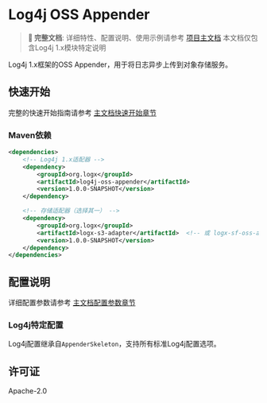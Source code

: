 # Log4j OSS Appender

> **📘 完整文档**: 详细特性、配置说明、使用示例请参考 [项目主文档](../README.md)
> 本文档仅包含Log4j 1.x模块特定说明

Log4j 1.x框架的OSS Appender，用于将日志异步上传到对象存储服务。

## 快速开始

完整的快速开始指南请参考 [主文档快速开始章节](../README.md#log4j-1x--sf-oss快速开始)

### Maven依赖

```xml
<dependencies>
    <!-- Log4j 1.x适配器 -->
    <dependency>
        <groupId>org.logx</groupId>
        <artifactId>log4j-oss-appender</artifactId>
        <version>1.0.0-SNAPSHOT</version>
    </dependency>

    <!-- 存储适配器（选择其一） -->
    <dependency>
        <groupId>org.logx</groupId>
        <artifactId>logx-s3-adapter</artifactId>  <!-- 或 logx-sf-oss-adapter -->
        <version>1.0.0-SNAPSHOT</version>
    </dependency>
</dependencies>
```

## 配置说明

详细配置参数请参考 [主文档配置参数章节](../README.md#配置参数说明)

### Log4j特定配置

Log4j配置继承自`AppenderSkeleton`，支持所有标准Log4j配置选项。

## 许可证

Apache-2.0
